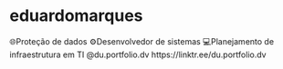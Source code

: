 # eduardomarques
<div>
  <a hef="https://linktr.ee/du.portfolio.dv"</a> 
🌐Proteção de dados
⚙️Desenvolvedor de sistemas
💻Planejamento de infraestrutura em TI
@du.portfolio.dv
https://linktr.ee/du.portfolio.dv
</div>
